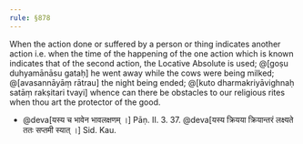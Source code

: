 ```yaml
---
rule: §878
---
```


When the action done or suffered by a person or thing indicates another action i.e. when the time of the happening of the one action which is known indicates that of the second action, the Locative Absolute is used; @[goṣu duhyamānāsu gataḥ] he went away while the cows were being milked; @[avasannāyāṃ rātrau] the night being ended; @[kuto dharmakriyāvighnaḥ satāṃ rakṣitari tvayi] whence can there be obstacles to our religious rites when thou art the protector of the good.

- @deva[यस्य च भावेन भावलक्षणम्‌ ।] Pāṇ. II. 3. 37. @deva[यस्य क्रियया क्रियान्तरं लक्ष्यते ततः सप्तमी स्यात्‌ ।] Sid. Kau.